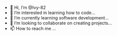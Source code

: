 - 👋 Hi, I’m @Ivy-82
- 👀 I’m interested in learning how to code...
- 🌱 I’m currently learning software development...
- 💞️ I’m looking to collaborate on creating projects...
- 📫 How to reach me ...

<!---
Ivy-82/Ivy-82 is a ✨ special ✨ repository because its `README.md` (de file) appears on your GitHub profile.
You can click the Preview link to take a look at your changes
--->
